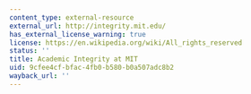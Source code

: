 ```yaml
---
content_type: external-resource
external_url: http://integrity.mit.edu/
has_external_license_warning: true
license: https://en.wikipedia.org/wiki/All_rights_reserved
status: ''
title: Academic Integrity at MIT
uid: 9cfee4cf-bfac-4fb0-b580-b0a507adc8b2
wayback_url: ''
---
```

